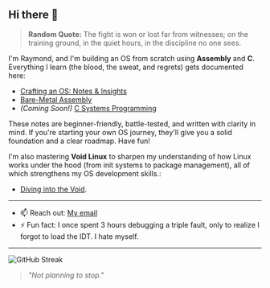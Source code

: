 ## Hi there 👋

> **Random Quote:** The fight is won or lost far from witnesses; on the training ground, in the quiet hours, in the discipline no one sees.

I'm Raymond, and I'm building an OS from scratch using **Assembly** and **C**.
Everything I learn (the blood, the sweat, and regrets) gets documented here:

+ [Crafting an OS: Notes & Insights](https://github.com/brogrammer232/Crafting-an-OS-Notes-and-Insights)
+ [Bare-Metal Assembly](https://github.com/brogrammer232/Bare-Metal-Assembly)
+ *(Coming Soon!)* [C Systems Programming](#)

These notes are beginner-friendly, battle-tested, and written with clarity in mind. If you're starting your own OS journey, they'll give you a solid foundation and a clear roadmap. Have fun!

I'm also mastering **Void Linux** to sharpen my understanding of how Linux works under the hood (from init systems to package management), all of which strengthens my OS development skills.:

+ [Diving into the Void](https://github.com/brogrammer232/Diving-into-the-Void).

---

- 📫 Reach out: [My email](mailto:raymondmwaura232@gmail.com)
- ⚡ Fun fact: I once spent 3 hours debugging a triple fault, only to realize I forgot to load the IDT. I hate myself.

---

![GitHub Streak](https://streak-stats.demolab.com/?user=brogrammer232&theme=github-dark&hide_border=true)

> *"Not planning to stop."*
